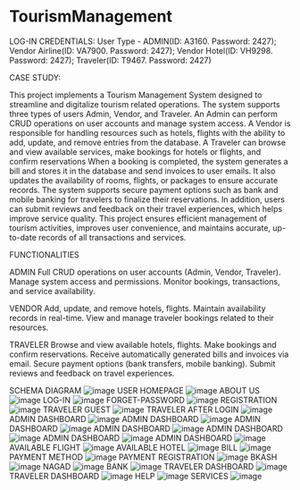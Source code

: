 # TourismManagement
LOG-IN CREDENTIALS:
User Type - ADMIN(ID: A3160. Password: 2427); Vendor Airline(ID: VA7900. Password: 2427); Vendor Hotel(ID: VH9298. Password: 2427); Traveler(ID: T9467. Password: 2427) 

CASE STUDY:

This project implements a Tourism Management System designed to streamline and digitalize tourism related operations. The system supports three types of users Admin, Vendor, and Traveler. An Admin can perform CRUD operations on user accounts and manage system access. A Vendor is responsible for handling resources such as hotels, flights with the ability to add, update, and remove entries from the database. A Traveler can browse and view available services, make bookings for hotels or flights, and confirm reservations When a booking is completed, the system generates a bill and stores it in the database and send invoices to user emails. It also updates the availability of rooms, flights, or packages to ensure accurate records. The system supports secure payment options such as bank and mobile banking for travelers to finalize their reservations. In addition, users can submit reviews and feedback on their travel experiences, which helps improve service quality. This project ensures efficient management of tourism activities, improves user convenience, and maintains accurate, up-to-date records of all transactions and services.
 
FUNCTIONALITIES

ADMIN
Full CRUD operations on user accounts (Admin, Vendor, Traveler).
Manage system access and permissions.
Monitor bookings, transactions, and service availability.

VENDOR
Add, update, and remove hotels, flights.
Maintain availability records in real-time.
View and manage traveler bookings related to their resources.

TRAVELER
Browse and view available hotels, flights.
Make bookings and confirm reservations.
Receive automatically generated bills and invoices via email.
Secure payment options (bank transfers, mobile banking).
Submit reviews and feedback on travel experiences.

SCHEMA DIAGRAM
![image](https://github.com/FaysalMahmud313/TourismManagement/blob/master/Drawing%203%20-%20Copy%20(1)%20-%20Copy%20(1).jpeg?raw=true)
USER HOMEPAGE
![image](https://github.com/FaysalMahmud313/TourismManagement/blob/master/1.png?raw=true)
ABOUT US
![image](https://github.com/FaysalMahmud313/TourismManagement/blob/master/Tourism%20About%20us%20frame.png?raw=true)
LOG-IN 
![image](https://github.com/FaysalMahmud313/TourismManagement/blob/master/3.png?raw=true)
FORGET-PASSWORD
![image](https://github.com/FaysalMahmud313/TourismManagement/blob/master/4.png?raw=true)
REGISTRATION
![image](https://github.com/FaysalMahmud313/TourismManagement/blob/master/5.png?raw=true)
TRAVELER GUEST
![image](https://github.com/FaysalMahmud313/TourismManagement/blob/master/2.png?raw=true)
TRAVELER AFTER LOGIN
![image](https://github.com/FaysalMahmud313/TourismManagement/blob/master/6.png?raw=true)
ADMIN DASHBOARD
![image](https://github.com/FaysalMahmud313/TourismManagement/blob/master/7.png?raw=true)
ADMIN DASHBOARD
![image](https://github.com/FaysalMahmud313/TourismManagement/blob/master/8.png?raw=true)
ADMIN DASHBOARD
![image](https://github.com/FaysalMahmud313/TourismManagement/blob/master/9.png?raw=true)
ADMIN DASHBOARD
![image](https://github.com/FaysalMahmud313/TourismManagement/blob/master/10.png?raw=true)
ADMIN DASHBOARD
![image](https://github.com/FaysalMahmud313/TourismManagement/blob/master/11.png?raw=true)
ADMIN DASHBOARD
![image](https://github.com/FaysalMahmud313/TourismManagement/blob/master/12.png?raw=true)
ADMIN DASHBOARD
![image](https://github.com/FaysalMahmud313/TourismManagement/blob/master/23.png?raw=true)
AVAILABLE FLIGHT
![image](https://github.com/FaysalMahmud313/TourismManagement/blob/master/13.png?raw=true)
AVAILABLE HOTEL
![image](https://github.com/FaysalMahmud313/TourismManagement/blob/master/14.png?raw=true)
BILL
![image](https://github.com/FaysalMahmud313/TourismManagement/blob/master/15.png?raw=true)
PAYMENT METHOD
![image](https://github.com/FaysalMahmud313/TourismManagement/blob/master/16.png?raw=true)
PAYMENT REGISTRATION
![image](https://github.com/FaysalMahmud313/TourismManagement/blob/master/17.png?raw=true)
BKASH
![image](https://github.com/FaysalMahmud313/TourismManagement/blob/master/18.png?raw=true)
NAGAD
![image](https://github.com/FaysalMahmud313/TourismManagement/blob/master/19.png?raw=true)
BANK
![image](https://github.com/FaysalMahmud313/TourismManagement/blob/master/20.png?raw=true)
TRAVELER DASHBOARD
![image](https://github.com/FaysalMahmud313/TourismManagement/blob/master/21.png?raw=true)
TRAVELER DASHBOARD
![image](https://github.com/FaysalMahmud313/TourismManagement/blob/master/22.png?raw=true)
HELP
![image](https://github.com/FaysalMahmud313/TourismManagement/blob/master/Screenshot%202025-09-18%20012944.png?raw=true)
SERVICES
![image](https://github.com/FaysalMahmud313/TourismManagement/blob/master/Screenshot%202025-09-18%20012928.png?raw=true)
